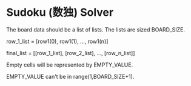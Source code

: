 # Sudoku (数独) Solver

The board data should be a list of lists.
The lists are sized BOARD_SIZE.

row_1_list = [row1(0), row1(1), ..., row1(n)]

final_list = [[row_1_list], [row_2_list], ..., [row_n_list]]

Empty cells will be represented by EMPTY_VALUE.

EMPTY_VALUE can't be in range(1,BOARD_SIZE+1).

